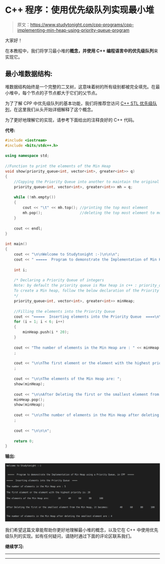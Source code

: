 # C++ 程序：使用优先级队列实现最小堆

> 原文：<https://www.studytonight.com/cpp-programs/cpp-implementing-min-heap-using-priority-queue-program>

大家好！

在本教程中，我们将学习最小堆的**概念，并使用 C++ 编程语言中的优先级队列**来实现它。

## 最小堆数据结构:

堆数据结构始终是一个完整的二叉树，这意味着树的所有级别都被完全填充。在最小堆中，每个节点的子节点都大于它们的父节点。

为了了解 CPP 中优先级队列的基本功能，我们将推荐您访问 [C++ STL 优先级队列](https://www.studytonight.com/cpp/stl/stl-container-priority-queue)，在这里我们从头开始详细解释了这个概念。

为了更好地理解它的实现，请参考下面给出的注释良好的 C++ 代码。

**代号:**

```cpp
#include <iostream>
#include <bits/stdc++.h>

using namespace std;

//Function to print the elements of the Min Heap
void show(priority_queue<int, vector<int>, greater<int>> q)
{
    //Copying the Priority Queue into another to maintain the original Priority Queue
    priority_queue<int, vector<int>, greater<int>> mh = q;

    while (!mh.empty())
    {
        cout << "\t" << mh.top(); //printing the top most element
        mh.pop();                 //deleting the top most element to move to the next
    }

    cout << endl;
}

int main()
{
    cout << "\n\nWelcome to Studytonight :-)\n\n\n";
    cout << " =====  Program to demonstrate the Implementation of Min Heap using a Priority Queue, in CPP  ===== \n\n";

    int i;

    /* Declaring a Priority Queue of integers
    Note: by default the priority queue is Max heap in c++ : priority_queue<int> q
    To create a Min heap, follow the below declaration of the Priority Queue
    */
    priority_queue<int, vector<int>, greater<int>> minHeap;

    //Filling the elements into the Priority Queue
    cout << "=====  Inserting elements into the Priority Queue  ====\n\n";
    for (i = 1; i < 6; i++)
    {
        minHeap.push(i * 20);
    }

    cout << "The number of elements in the Min Heap are : " << minHeap.size();
    ;

    cout << "\n\nThe first element or the element with the highest priority is: " << minHeap.top();
    ;

    cout << "\n\nThe elements of the Min Heap are: ";
    show(minHeap);

    cout << "\n\nAfter Deleting the first or the smallest element from the Min Heap, it becomes: ";
    minHeap.pop();
    show(minHeap);

    cout << "\n\nThe number of elements in the Min Heap after deleting the smallest element are : " << minHeap.size();
    ;

    cout << "\n\n\n";

    return 0;
} 
```

**输出:**

![C++ Min Heap](img/eb7ac17594426a7cfb8c114b232fc3c6.png)

我们希望这篇文章能帮助你更好地理解最小堆的概念，以及它在 C++ 中使用优先级队列的实现。如有任何疑问，请随时通过下面的评论区联系我们。

**继续学习:**

* * *

* * *